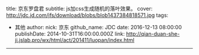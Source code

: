 title: 京东罗盘君
subtitle: js加css生成随机的落叶效果。
cover: http://jdc.jd.com/jfs/download/blobs/blob1437384818571.jpg
tags:
  - 其他
author:
  nick: 京东
  github_name: JDC
date: 2016-12-13 08:00:00
publishDate: 2014-10-31T16:00:00.000Z
link: http://qian-duan-she-ji.jslab.pro/wx/html/act/201411/luopan/index.html

---